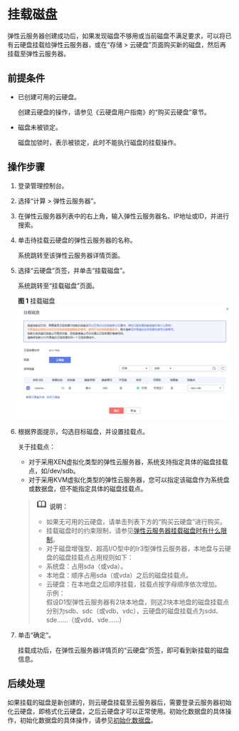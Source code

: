 # 挂载磁盘<a name="ZH-CN_TOPIC_0096293655"></a>

弹性云服务器创建成功后，如果发现磁盘不够用或当前磁盘不满足要求，可以将已有云硬盘挂载给弹性云服务器，或在“存储 \> 云硬盘”页面购买新的磁盘，然后再挂载至弹性云服务器。

## 前提条件<a name="section3374323231"></a>

-   已创建可用的云硬盘。

    创建云硬盘的操作，请参见《云硬盘用户指南》的“购买云硬盘”章节。

-   磁盘未被锁定。

    磁盘加锁时，表示被锁定，此时不能执行磁盘的挂载操作。


## 操作步骤<a name="section188614152411"></a>

1.  登录管理控制台。
2.  选择“计算 \> 弹性云服务器”。
3.  在弹性云服务器列表中的右上角，输入弹性云服务器名、IP地址或ID，并进行搜索。
4.  单击待挂载云硬盘的弹性云服务器的名称。

    系统跳转至该弹性云服务器详情页面。

5.  选择“云硬盘”页签，并单击“挂载磁盘”。

    系统跳转至“挂载磁盘”页面。

    **图 1**  挂载磁盘<a name="fig638016043219"></a>  
    ![](figures/挂载磁盘.png "挂载磁盘")

6.  根据界面提示，勾选目标磁盘，并设置挂载点。

    关于挂载点：

    -   对于采用XEN虚拟化类型的弹性云服务器，系统支持指定具体的磁盘挂载点，如/dev/sdb。
    -   对于采用KVM虚拟化类型的弹性云服务器，您可以指定该磁盘作为系统盘或数据盘，但不能指定具体的磁盘挂载点。

    >![](public_sys-resources/icon-note.gif) **说明：**   
    >-   如果无可用的云硬盘，请单击列表下方的“购买云硬盘”进行购买。  
    >-   挂载磁盘时的约束限制，请参见[弹性云服务器挂载磁盘时有什么限制](http://support.huaweicloud.com/faq-ecs/zh-cn_topic_0040863659.html)。  
    >-   对于磁盘增强型、超高I/O型中的Ir3型弹性云服务器，本地盘与云硬盘的磁盘挂载点占用规则如下：  
    >    -   系统盘：占用sda（或vda）。  
    >    -   本地盘：顺序占用sda（或vda）之后的磁盘挂载点。  
    >    -   云硬盘：在本地盘之后顺序挂载，挂载点按字母顺序依次增加。  
    >    示例：  
    >    假设D1型弹性云服务器有2块本地盘，则这2块本地盘的磁盘挂载点分别为sdb、sdc（或vdb、vdc），云硬盘的磁盘挂载点为sdd、sde......（或vdd、vde......）  

7.  单击“确定”。

    挂载成功后，在弹性云服务器详情页的“云硬盘”页签，即可看到新挂载的磁盘信息。


## 后续处理<a name="section76311616163518"></a>

如果挂载的磁盘是新创建的，则云硬盘挂载至云服务器后，需要登录云服务器初始化云硬盘，即格式化云硬盘，之后云硬盘才可以正常使用。初始化数据盘的具体操作，初始化数据盘的具体操作，请参见[初始化数据盘](https://support.huaweicloud.com/qs-evs/evs_01_0038.html)。

